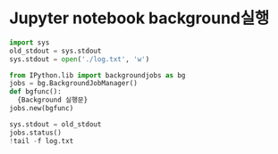 # Jupyter notebook background실행
```python
import sys
old_stdout = sys.stdout
sys.stdout = open('./log.txt', 'w')

from IPython.lib import backgroundjobs as bg
jobs = bg.BackgroundJobManager()
def bgfunc():
  {Background 실행문}
jobs.new(bgfunc)

sys.stdout = old_stdout
jobs.status()
!tail -f log.txt
```
